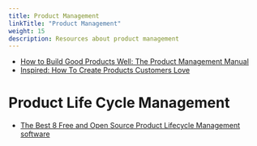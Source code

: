 ```yaml
---
title: Product Management
linkTitle: "Product Management"
weight: 15
description: Resources about product management
---
```


* [How to Build Good Products Well: The Product Management Manual](https://www.slideshare.net/jeffnycharles/how-to-build-good-products-well-the-product-management-manual-204380469)
* [Inspired: How To Create Products Customers Love](https://www.amazon.com/Inspired-Create-Products-Customers-Love/dp/0981690408)

# Product Life Cycle Management

* [The Best 8 Free and Open Source Product Lifecycle Management software](https://www.goodfirms.co/blog/best-free-open-source-product-lifecycle-management-software)